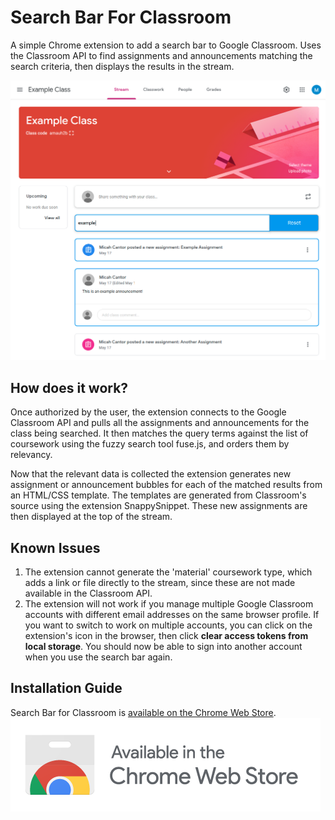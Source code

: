 # Search Bar For Classroom
A simple Chrome extension to add a search bar to Google Classroom. Uses the Classroom API to find assignments and announcements matching the search criteria, then displays the results in the stream.

![example](https://raw.githubusercontent.com/micahcantor/ClassroomSearchbar/master/extension-example.png "Example Image")

## How does it work?
Once authorized by the user, the extension connects to the Google Classroom API and pulls all the assignments and announcements for the class being searched. It then matches the query terms against the list of coursework using the fuzzy search tool fuse.js, and orders them by relevancy. 

Now that the relevant data is collected the extension generates new assignment or announcement bubbles for each of the matched results from an HTML/CSS template. The templates are generated from Classroom's source using the extension SnappySnippet. These new assignments are then displayed at the top of the stream.

## Known Issues
1. The extension cannot generate the 'material' coursework type, which adds a link or file directly to the stream, since these are not made available in the Classroom API.
2. The extension will not work if you manage multiple Google Classroom accounts with different email addresses on the same browser profile. If you want to switch to work on multiple accounts, you can click on the extension's icon in the browser, then click **clear access tokens from local storage**. You should now be able to sign into another account when you use the search bar again.

## Installation Guide
Search Bar for Classroom is [available on the Chrome Web Store](https://chrome.google.com/webstore/detail/search-bar-for-classroom/dmlfplbdckbemkkhkojekbagnpldghnc).
![webstore](https://raw.githubusercontent.com/micahcantor/ClassroomSearchbar/master/ChromeWebStoreBadge.png "Webstore")
